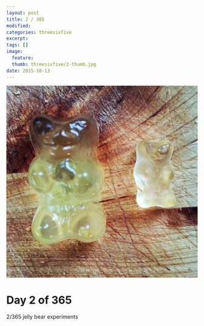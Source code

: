```yaml
---
layout: post
title: 2 / 365
modified:
categories: threesixfive
excerpt:
tags: []
image:
  feature: 
  thumb: threesixfive/2-thumb.jpg
date: 2015-10-13
---
```


![2](/images/threesixfive/2.jpg)

# Day 2 of 365

2/365 jelly bear experiments
